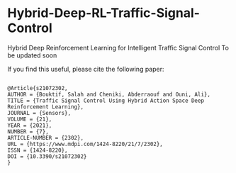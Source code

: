 # Hybrid-Deep-RL-Traffic-Signal-Control
Hybrid Deep Reinforcement Learning for Intelligent Traffic Signal Control
To be updated soon

If you find this useful, please cite the following paper:

```

@Article{s21072302,
AUTHOR = {Bouktif, Salah and Cheniki, Abderraouf and Ouni, Ali},
TITLE = {Traffic Signal Control Using Hybrid Action Space Deep Reinforcement Learning},
JOURNAL = {Sensors},
VOLUME = {21},
YEAR = {2021},
NUMBER = {7},
ARTICLE-NUMBER = {2302},
URL = {https://www.mdpi.com/1424-8220/21/7/2302},
ISSN = {1424-8220},
DOI = {10.3390/s21072302}
}
```






